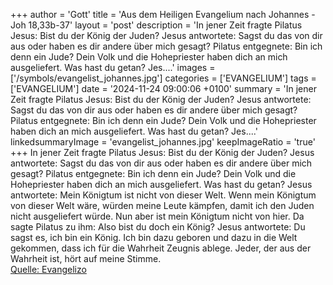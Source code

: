 +++
author = 'Gott'
title = 'Aus dem Heiligen Evangelium nach Johannes - Joh 18,33b-37'
layout = 'post'
description = 'In jener Zeit fragte Pilatus Jesus: Bist du der König der Juden? Jesus antwortete: Sagst du das von dir aus oder haben es dir andere über mich gesagt? Pilatus entgegnete: Bin ich denn ein Jude? Dein Volk und die Hohepriester haben dich an mich ausgeliefert. Was hast du getan? Jes....'
images = ['/symbols/evangelist_johannes.jpg']
categories = ['EVANGELIUM']
tags = ['EVANGELIUM']
date = '2024-11-24 09:00:06 +0100'
summary = 'In jener Zeit fragte Pilatus Jesus: Bist du der König der Juden? Jesus antwortete: Sagst du das von dir aus oder haben es dir andere über mich gesagt? Pilatus entgegnete: Bin ich denn ein Jude? Dein Volk und die Hohepriester haben dich an mich ausgeliefert. Was hast du getan? Jes....'
linkedsummaryImage = 'evangelist_johannes.jpg'
keepImageRatio = 'true'
+++
In jener Zeit fragte Pilatus Jesus: Bist du der König der Juden?
Jesus antwortete: Sagst du das von dir aus oder haben es dir andere über mich gesagt?
Pilatus entgegnete: Bin ich denn ein Jude? Dein Volk und die Hohepriester haben dich an mich ausgeliefert. Was hast du getan?
Jesus antwortete: Mein Königtum ist nicht von dieser Welt.<!--more--> Wenn mein Königtum von dieser Welt wäre, würden meine Leute kämpfen, damit ich den Juden nicht ausgeliefert würde. Nun aber ist mein Königtum nicht von hier.
Da sagte Pilatus zu ihm: Also bist du doch ein König? Jesus antwortete: Du sagst es, ich bin ein König. Ich bin dazu geboren und dazu in die Welt gekommen, dass ich für die Wahrheit Zeugnis ablege. Jeder, der aus der Wahrheit ist, hört auf meine Stimme.<br> [Quelle: Evangelizo](https://evangeliumtagfuertag.org/DE/gospel)
